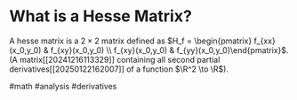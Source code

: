 # What is a Hesse Matrix? 
A hesse matrix is a $2\times 2$ matrix defined as $H_f = \begin{pmatrix} f_{xx}(x_0,y_0) & f_{xy}(x_0,y_0) \\ f_{xy}(x_0,y_0) & f_{yy}(x_0,y_0)\end{pmatrix}$. (A matrix[[20241216113329]] containing all second partial derivatives[[20250122162007]] of a function $\R^2 \to \R$).

#math #analysis #derivatives